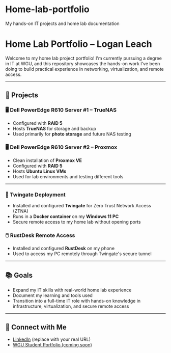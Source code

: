 # Home-lab-portfolio
My hands-on IT projects and home lab documentation 
# Home Lab Portfolio – Logan Leach

Welcome to my home lab project portfolio! I'm currently pursuing a degree in IT at WGU, and this repository showcases the hands-on work I've been doing to build practical experience in networking, virtualization, and remote access.

---

## 🔧 Projects

### 🖥️ Dell PowerEdge R610 Server #1 – TrueNAS
- Configured with **RAID 5**
- Hosts **TrueNAS** for storage and backup
- Used primarily for **photo storage** and future NAS testing

### 🖥️ Dell PowerEdge R610 Server #2 – Proxmox
- Clean installation of **Proxmox VE**
- Configured with **RAID 5**
- Hosts **Ubuntu Linux VMs**
- Used for lab environments and testing different tools

---

### 🔐 Twingate Deployment
- Installed and configured **Twingate** for Zero Trust Network Access (ZTNA)
- Runs in a **Docker container** on my **Windows 11 PC**
- Secure remote access to my home lab without opening ports

### 🖱️ RustDesk Remote Access
- Installed and configured **RustDesk** on my phone
- Used to access my PC remotely through Twingate's secure tunnel

---

## 📚 Goals
- Expand my IT skills with real-world home lab experience
- Document my learning and tools used
- Transition into a full-time IT role with hands-on knowledge in infrastructure, virtualization, and secure remote access

---

## 🔗 Connect with Me
- [LinkedIn](https://www.linkedin.com/in/logan-leach-249a85232) (replace with your real URL)
- [WGU Student Portfolio (coming soon)]()

